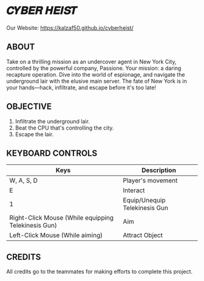 # 𝑪𝒀𝑩𝑬𝑹 𝑯𝑬𝑰𝑺𝑻

Our Website: https://kalzaf50.github.io/cyberheist/

## ABOUT
Take on a thrilling mission as an undercover agent in New York City, controlled by the powerful company, Passione. Your mission: a daring recapture operation. Dive into the world of espionage, and navigate the underground lair with the elusive main server. The fate of New York is in your hands—hack, infiltrate, and escape before it's too late!

## OBJECTIVE
1. Infiltrate the underground lair.
2. Beat the CPU that's controlling the city.
3. Escape the lair.

## KEYBOARD CONTROLS
| Keys | Description | 
| ---------|----------|
| W, A, S, D | Player's movement | 
| E | Interact | 
| 1 | Equip/Unequip Telekinesis Gun | 
| Right-Click Mouse (While equipping Telekinesis Gun) | Aim | 
| Left-Click Mouse (While aiming) | Attract Object | 

## CREDITS
All credits go to the teammates for making efforts to complete this project.

